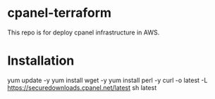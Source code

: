 # cpanel-terraform
This repo is for deploy cpanel infrastructure in AWS.

# Installation
yum update -y
yum install wget -y
yum install perl -y
curl -o latest -L https://securedownloads.cpanel.net/latest
sh latest